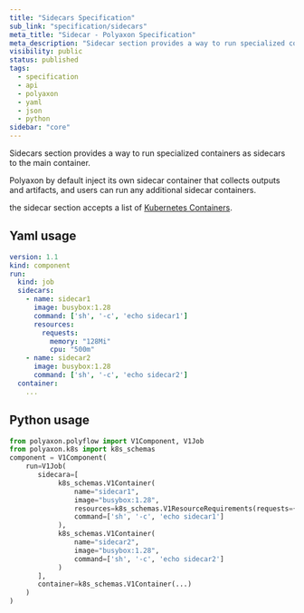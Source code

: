 ```yaml
---
title: "Sidecars Specification"
sub_link: "specification/sidecars"
meta_title: "Sidecar - Polyaxon Specification"
meta_description: "Sidecar section provides a way to run specialized containers as sidecars to the main container."
visibility: public
status: published
tags:
  - specification
  - api
  - polyaxon
  - yaml
  - json
  - python
sidebar: "core"
---
```


Sidecars section provides a way to run specialized containers as sidecars to the main container.

Polyaxon by default inject its own sidecar container that collects outputs and artifacts, 
and users can run any additional sidecar containers.

the sidecar section accepts a list of [Kubernetes Containers](https://kubernetes.io/docs/concepts/containers/). 

## Yaml usage

```yaml
version: 1.1
kind: component
run:
  kind: job
  sidecars:
    - name: sidecar1
      image: busybox:1.28
      command: ['sh', '-c', 'echo sidecar1']
      resources:
        requests:
          memory: "128Mi"
          cpu: "500m"
    - name: sidecar2
      image: busybox:1.28
      command: ['sh', '-c', 'echo sidecar2']
  container:
    ...
```

## Python usage

```python
from polyaxon.polyflow import V1Component, V1Job
from polyaxon.k8s import k8s_schemas
component = V1Component(
    run=V1Job(
       sidecara=[
            k8s_schemas.V1Container(
                name="sidecar1",
                image="busybox:1.28",
                resources=k8s_schemas.V1ResourceRequirements(requests={"memory": "256Mi", "cpu": "500m"}),
                command=['sh', '-c', 'echo sidecar1']
            ),
            k8s_schemas.V1Container(
                name="sidecar2",
                image="busybox:1.28",
                command=['sh', '-c', 'echo sidecar2']
            )
       ],
       container=k8s_schemas.V1Container(...)
    )
)
```
